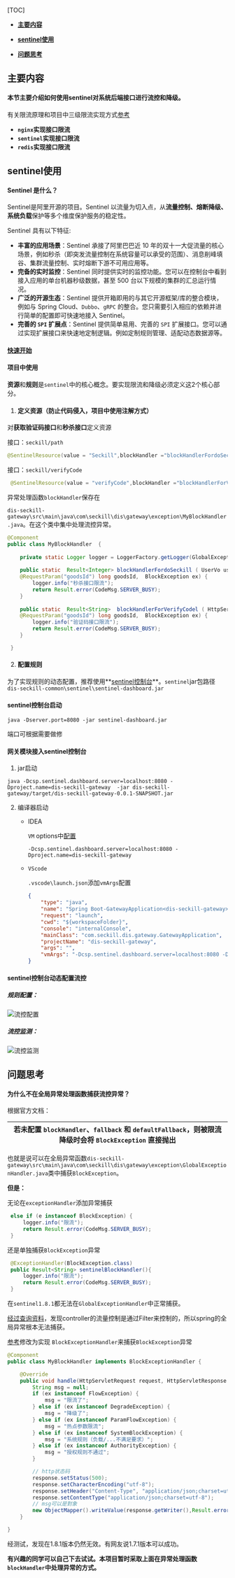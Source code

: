 [TOC]

- **[主要内容](#主要内容)**

- **[sentinel使用](#sentinel使用)**

- [**问题思考**](#问题思考)

  

## 主要内容

#### 本节主要介绍如何使用sentinel对系统后端接口进行流控和降级。

有关限流原理和项目中三级限流实现方式[参考](限流原理.md)

- **`nginx`实现接口限流**
- **`sentinel`实现接口限流**
- **`redis`实现接口限流**

## sentinel使用

#### Sentinel 是什么？

Sentinel是阿里开源的项目。Sentinel 以流量为切入点，从**流量控制、熔断降级、系统负载**保护等多个维度保护服务的稳定性。

Sentinel 具有以下特征:

- **丰富的应用场景**：Sentinel 承接了阿里巴巴近 10 年的双十一大促流量的核心场景，例如秒杀（即突发流量控制在系统容量可以承受的范围）、消息削峰填谷、集群流量控制、实时熔断下游不可用应用等。
- **完备的实时监控**：Sentinel 同时提供实时的监控功能。您可以在控制台中看到接入应用的单台机器秒级数据，甚至 500 台以下规模的集群的汇总运行情况。
- **广泛的开源生态**：Sentinel 提供开箱即用的与其它开源框架/库的整合模块，例如与 Spring Cloud、`Dubbo`、`gRPC` 的整合。您只需要引入相应的依赖并进行简单的配置即可快速地接入 Sentinel。
- **完善的 `SPI` 扩展点**：Sentinel 提供简单易用、完善的 `SPI` 扩展接口。您可以通过实现扩展接口来快速地定制逻辑。例如定制规则管理、适配动态数据源等。

#### [快速开始](https://sentinelguard.io/zh-cn/docs/quick-start.html)

#### 项目中使用

**资源**和**规则**是`sentinel`中的核心概念。要实现限流和降级必须定义这2个核心部分。

1. #### **定义资源**（防止代码侵入，项目中使用注解方式）

对**获取验证码接口**和**秒杀接口**定义资源

接口：`seckill/path`

```java
@SentinelResource(value = "Seckill",blockHandler ="blockHandlerFordoSeckill",blockHandlerClass = {MyBlockHandler.class})
```

接口：`seckill/verifyCode`

```java
 @SentinelResource(value = "verifyCode",blockHandler ="blockHandlerForVerifyCodel",blockHandlerClass = {MyBlockHandler.class})
```

异常处理函数`blockHandler`保存在

`dis-seckill-gateway\src\main\java\com\seckill\dis\gateway\exception\MyBlockHandler.java`。在这个类中集中处理流控异常。

```java
@Component
public class MyBlockHandler  {
    
    private static Logger logger = LoggerFactory.getLogger(GlobalExceptionHandler.class);
    
    public static  Result<Integer> blockHandlerFordoSeckill ( UserVo user,
    @RequestParam("goodsId") long goodsId,	BlockException ex) {                                        
        logger.info("秒杀接口限流");
        return Result.error(CodeMsg.SERVER_BUSY);
    }
    
    public static  Result<String>  blockHandlerForVerifyCodel ( HttpServletResponse response,UserVo user,
    @RequestParam("goodsId") long goodsId,	BlockException ex) {
        logger.info("验证码接口限流");
        return Result.error(CodeMsg.SERVER_BUSY);
    }

 }
```

2. #### 配置规则

为了实现规则的动态配置，推荐使用**[sentinel控制台](https://sentinelguard.io/zh-cn/docs/dashboard.html)**。`sentinel`jar包路径`dis-seckill-common\sentinel\sentinel-dashboard.jar`

#### sentinel控制台启动

```shell
java -Dserver.port=8080 -jar sentinel-dashboard.jar 
```

端口可根据需要做修

#### 网关模块接入sentinel控制台

1. jar启动

```shell
java -Dcsp.sentinel.dashboard.server=localhost:8080 -Dproject.name=dis-seckill-gateway	-jar dis-seckill-gateway/target/dis-seckill-gateway-0.0.1-SNAPSHOT.jar
```

2. 编译器启动

   - IDEA

     `VM` options中[配置](https://blog.csdn.net/qq_42164368/article/details/108073538)

     ```
     -Dcsp.sentinel.dashboard.server=localhost:8080 -Dproject.name=dis-seckill-gateway
     ```

   - `VScode`

     `.vscode\launch.json`添加`vmArgs`配置

     ```json
     {
         "type": "java",
         "name": "Spring Boot-GatewayApplication<dis-seckill-gateway>",
         "request": "launch",
         "cwd": "${workspaceFolder}",
         "console": "internalConsole",
         "mainClass": "com.seckill.dis.gateway.GatewayApplication",
         "projectName": "dis-seckill-gateway",
         "args": "",
         "vmArgs": "-Dcsp.sentinel.dashboard.server=localhost:8080 -Dproject.name=dis-seckill-gateway",
     }
     ```

#### sentinel控制台动态配置流控

##### 规则配置：

![流控配置](assets/sentinel流控动态配置.png)

##### 流控监测：

![流控监测](assets/sentinel流控监测.png)

## 问题思考

#### 为什么不在全局异常处理函数捕获流控异常？

根据官方文档：

| 若未配置 `blockHandler`、`fallback` 和 `defaultFallback`，则被限流降级时会将 `BlockException` **直接抛出** |
| ------------------------------------------------------------ |

也就是说可以在全局异常函数`dis-seckill-gateway\src\main\java\com\seckill\dis\gateway\exception\GlobalExceptionHandler.java`类中捕获`BlockException`。

**但是：**

无论在`exceptionHandler`添加异常捕获

```java
 else if (e instanceof BlockException) {
     logger.info("限流");
     return Result.error(CodeMsg.SERVER_BUSY);
 } 
```

还是单独捕获`BlockException`异常

```java
 @ExceptionHandler(BlockException.class)
 public Result<String> sentinelBlockHandler(){
     logger.info("限流");
     return Result.error(CodeMsg.SERVER_BUSY);
 }
```

在`sentinel1.8.1`都无法在`GlobalExceptionHandler`中正常捕获。

[经过查询资料](https://blog.csdn.net/qq_30285985/article/details/107692608)，发现controller的流量控制是通过Filter来控制的，所以spring的全局异常根本无法捕获。

[参考](https://blog.csdn.net/wuningw/article/details/110946396)修改为实现 `BlockExceptionHandler`来捕获`BlockException`异常

```java
@Component
public class MyBlockHandler implements BlockExceptionHandler {

	@Override
	public void handle(HttpServletRequest request, HttpServletResponse response, BlockException ex) throws Exception {
		String msg = null;
		if (ex instanceof FlowException) {
			msg = "限流了";
		} else if (ex instanceof DegradeException) {
			msg = "降级了";
		} else if (ex instanceof ParamFlowException) {
			msg = "热点参数限流";
		} else if (ex instanceof SystemBlockException) {
			msg = "系统规则（负载/...不满足要求）";
		} else if (ex instanceof AuthorityException) {
			msg = "授权规则不通过";
		}

		// http状态码
		response.setStatus(500);
		response.setCharacterEncoding("utf-8");
		response.setHeader("Content-Type", "application/json;charset=utf-8");
		response.setContentType("application/json;charset=utf-8");
		// msg可以是對象
		new ObjectMapper().writeValue(response.getWriter(),Result.error(CodeMsg.SERVER_BUSY));
	}

}


```

经测试，发现在1.8.1版本仍然无效。有网友说1.7.1版本可以成功。

**有兴趣的同学可以自己下去试试。本项目暂时采取上面在异常处理函数`blockHandler`中处理异常的方式。**

